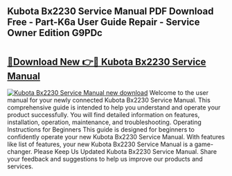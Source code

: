 ## Kubota Bx2230 Service Manual PDF Download Free - Part-K6a User Guide Repair - Service Owner Edition G9PDc

# <h2><a href="http://bc95181.oget.top/?id=Kubota+Bx2230+Service+Manual">🔗Download New 👉🔴 Kubota Bx2230 Service Manual</a></h2>

[![Kubota Bx2230 Service Manual new download](https://i.imgur.com/5g1atiW.png)](http://bc95181.oget.top/?id=Kubota+Bx2230+Service+Manual)
Welcome to the user manual for your newly connected Kubota Bx2230 Service Manual. This comprehensive guide is intended to help you understand and operate your product successfully. You will find detailed information on features, installation, operation, maintenance, and troubleshooting. Operating Instructions for Beginners This guide is designed for beginners to confidently operate your new Kubota Bx2230 Service Manual. With features like list of features, your new Kubota Bx2230 Service Manual is a game-changer. Please Keep Us Updated Kubota Bx2230 Service Manual. Share your feedback and suggestions to help us improve our products and services.
